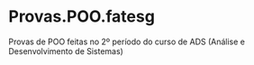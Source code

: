 # Provas.POO.fatesg
Provas de POO feitas no 2º período do curso de ADS (Análise e Desenvolvimento de Sistemas)
